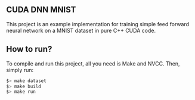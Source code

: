 CUDA DNN MNIST
--------------

This project is an example implementation for training simple feed forward neural network
 on a MNIST dataset in pure C++ CUDA code.

## How to run?

To compile and run this project, all you need is Make and NVCC. Then, simply run:

```bash
$> make dataset
$> make build
$> make run
```

